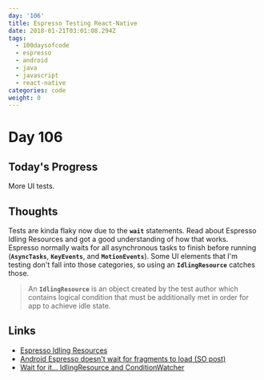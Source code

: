 ```yaml
---
day: '106'
title: Espresso Testing React-Native
date: 2018-01-21T03:01:08.294Z
tags:
  - 100daysofcode
  - espresso
  - android
  - java
  - javascript
  - react-native
categories: code
weight: 0
---
```

# Day 106

## Today's Progress

More UI tests. 

## Thoughts

Tests are kinda flaky now due to the **`wait`** statements. Read about Espresso Idling Resources and got a good understanding of how that works. Espresso normally waits for all asynchronous tasks to finish before running (**`AsyncTasks`**, **`KeyEvents`**, and **`MotionEvents`**). Some UI elements that I'm testing don't fall into those categories, so using an **`IdlingResource`** catches those. 

> An **`IdlingResource`** is an object created by the test author which contains logical condition that must be additionally met in order for app to achieve idle state. 

## Links

* [Espresso Idling Resources](https://developer.android.com/training/testing/espresso/idling-resource.html)
* [Android Espresso doesn't wait for fragments to load (SO post)](https://stackoverflow.com/a/43148880/270847)
* [Wait for it… IdlingResource and ConditionWatcher](https://medium.com/azimolabs/wait-for-it-idlingresource-and-conditionwatcher-602055f32356)
